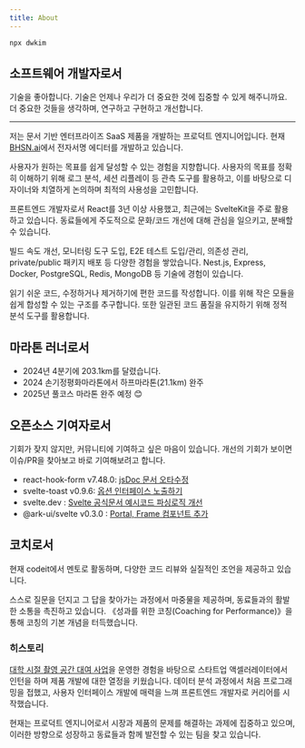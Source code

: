 ```yaml
---
title: About
---
```


<!--
This content will be displayed at the top of the index page.
You can leave this empty if you don't want to show any content.
-->

```sh
npx dwkim
```

## 소프트웨어 개발자로서

기술을 좋아합니다. 기술은 언제나 우리가 더 중요한 것에 집중할 수 있게 해주니까요. 더 중요한 것들을 생각하며, 연구하고 구현하고 개선합니다.

---

저는 문서 기반 엔터프라이즈 SaaS 제품을 개발하는 프로덕트 엔지니어입니다. 현재 [BHSN.ai](https://bhsn.ai)에서 전자서명 에디터를 개발하고 있습니다.

사용자가 원하는 목표를 쉽게 달성할 수 있는 경험을 지향합니다. 사용자의 목표를 정확히 이해하기 위해 로그 분석, 세션 리플레이 등 관측 도구를 활용하고, 이를 바탕으로 디자이너와 치열하게 논의하며 최적의 사용성을 고민합니다.

프론트엔드 개발자로서 React를 3년 이상 사용했고, 최근에는 SvelteKit을 주로 활용하고 있습니다. 동료들에게 주도적으로 문화/코드 개선에 대해 관심을 일으키고, 분배할 수 있습니다.

빌드 속도 개선, 모니터링 도구 도입, E2E 테스트 도입/관리, 의존성 관리, private/public 패키지 배포 등 다양한 경험을 쌓았습니다. Nest.js, Express, Docker, PostgreSQL, Redis, MongoDB 등 기술에 경험이 있습니다.

읽기 쉬운 코드, 수정하거나 제거하기에 편한 코드를 작성합니다. 이를 위해 작은 모듈을 쉽게 합성할 수 있는 구조를 추구합니다. 또한 일관된 코드 품질을 유지하기 위해 정적 분석 도구를 활용합니다.

## 마라톤 러너로서

- 2024년 4분기에 203.1km를 달렸습니다.
- 2024 손기정평화마라톤에서 하프마라톤(21.1km) 완주
- 2025년 풀코스 마라톤 완주 예정 😊

## 오픈소스 기여자로서

기회가 잦지 않지만, 커뮤니티에 기여하고 싶은 마음이 있습니다. 개선의 기회가 보이면 이슈/PR을 찾아보고 바로 기여해보려고 합니다.

- react-hook-form v7.48.0: [jsDoc 문서 오타수정](https://github.com/react-hook-form/react-hook-form/releases/tag/v7.48.0)
- svelte-toast v0.9.6: [옵션 인터페이스 노출하기](https://github.com/zerodevx/svelte-toast/releases/tag/v0.9.6)
- svelte.dev : [Svelte 공식문서 예시코드 파싱로직 개선](https://github.com/sveltejs/svelte.dev/commit/aa7e00e432831204c981ba886a05c47580be5336)
- @ark-ui/svelte v0.3.0 : [Portal, Frame 컴포넌트 추가](https://github.com/chakra-ui/ark/pull/3171)

## 코치로서

현재 codeit에서 멘토로 활동하며, 다양한 코드 리뷰와 실질적인 조언을 제공하고 있습니다.

스스로 질문을 던지고 그 답을 찾아가는 과정에서 마중물을 제공하며, 동료들과의 활발한 소통을 촉진하고 있습니다. 《성과를 위한 코칭(Coaching for Performance)》을 통해 코칭의 기본 개념을 터득했습니다.

### 히스토리

[대학 시절 촬영 공간 대여 사업](https://baek.co)을 운영한 경험을 바탕으로 스타트업 액셀러레이터에서 인턴을 하며 제품 개발에 대한 열정을 키웠습니다. 데이터 분석 과정에서 처음 프로그래밍을 접했고, 사용자 인터페이스 개발에 매력을 느껴 프론트엔드 개발자로 커리어를 시작했습니다.

현재는 프로덕트 엔지니어로서 시장과 제품의 문제를 해결하는 과제에 집중하고 있으며, 이러한 방향으로 성장하고 동료들과 함께 발전할 수 있는 팀을 찾고 있습니다.

